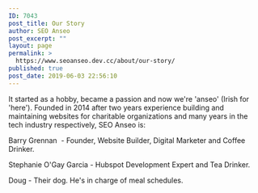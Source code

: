 ```yaml
---
ID: 7043
post_title: Our Story
author: SEO Anseo
post_excerpt: ""
layout: page
permalink: >
  https://www.seoanseo.dev.cc/about/our-story/
published: true
post_date: 2019-06-03 22:56:10
---
```

<!-- wp:paragraph -->
<p>It started as a hobby, became a passion and now we're 'anseo' (Irish for 'here'). Founded in 2014 after two years experience building and maintaining websites for charitable organizations and many years in the tech industry respectively, SEO Anseo is:</p>
<!-- /wp:paragraph -->

<!-- wp:paragraph -->
<p>Barry Grennan&nbsp; - Founder, Website Builder, Digital Marketer and Coffee Drinker.</p>
<!-- /wp:paragraph -->

<!-- wp:paragraph -->
<p>Stephanie O'Gay Garcia - Hubspot Development Expert and Tea Drinker.</p>
<!-- /wp:paragraph -->

<!-- wp:paragraph -->
<p>Doug - Their dog. He's in charge of meal schedules.</p>
<!-- /wp:paragraph -->